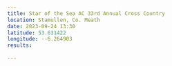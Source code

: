 ```yaml
---
title: Star of the Sea AC 33rd Annual Cross Country 
location: Stamullen, Co. Meath
date: 2023-09-24 13:30
latitude: 53.631422
longitude: --6.264903
results:
 
---
```

